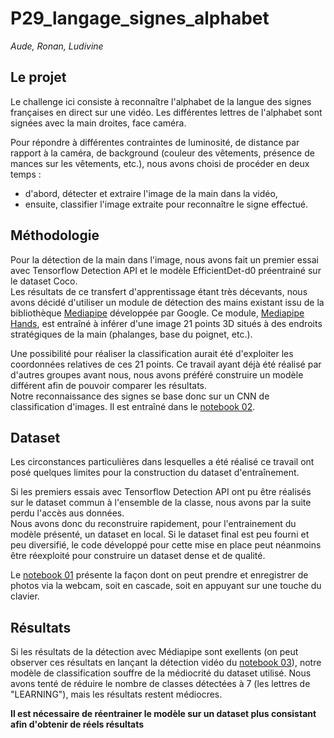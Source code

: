 # P29_langage_signes_alphabet

*Aude, Ronan, Ludivine*

## Le projet

Le challenge ici consiste à reconnaître l'alphabet de la langue des signes françaises en direct sur une vidéo. Les différentes lettres de l'alphabet sont signées avec la main droites, face caméra.

Pour répondre à différentes contraintes de luminosité, de distance par rapport à la caméra, de background (couleur des vêtements, présence de mances sur les vêtements, etc.), nous avons choisi de procéder en deux temps :
- d'abord, détecter et extraire l'image de la main dans la vidéo, 
- ensuite, classifier l'image extraite pour reconnaître le signe effectué.

## Méthodologie

Pour la détection de la main dans l'image, nous avons fait un premier essai avec Tensorflow Detection API et le modèle EfficientDet-d0 préentrainé sur le dataset Coco.<br> 
Les résultats de ce transfert d'apprentissage étant très décevants, nous avons décidé d'utiliser un module de détection des mains existant issu de la bibliothèque [Mediapipe](https://mediapipe.dev/) développée par Google. Ce module, [Mediapipe Hands](https://google.github.io/mediapipe/solutions/hands), est entraîné à inférer d'une image 21 points 3D situés à des endroits stratégiques de la main (phalanges, base du poignet, etc.).<br>

Une possibilité pour réaliser la classification aurait été d'exploiter les coordonnées relatives de ces 21 points. Ce travail ayant déjà été réalisé par d'autres groupes avant nous, nous avons préféré construire un modèle différent afin de pouvoir comparer les résultats.<br>
Notre reconnaissance des signes se base donc sur un CNN de classification d'images. Il est entraîné dans le [notebook 02](02_classification_signes.ipynb).

## Dataset

Les circonstances particulières dans lesquelles a été réalisé ce travail ont posé quelques limites pour la construction du dataset d'entraînement.

Si les premiers essais avec Tensorflow Detection API ont pu être réalisés sur le dataset commun à l'ensemble de la classe, nous avons par la suite perdu l'accès aus données. <br>
Nous avons donc du reconstruire rapidement, pour l'entrainement du modèle présenté, un dataset en local. Si le dataset final est peu fourni et peu diversifié, le code développé pour cette mise en place peut néanmoins être réexploité pour construire un dataset dense et de qualité. <br>

Le [notebook 01](01_capture_webcam.ipynb) présente la façon dont on peut prendre et enregistrer de photos via la webcam, soit en cascade, soit en appuyant sur une touche du clavier.


## Résultats

Si les résultats de la détection avec Médiapipe sont exellents (on peut observer ces résultats en lançant la détection vidéo du [notebook 03](03_reconnaissance_signes_video.ipynb)), notre modèle de classification souffre de la médiocrité du dataset utilisé. Nous avons tenté de réduire le nombre de classes détectées à 7 (les lettres de "LEARNING"), mais les résultats restent médiocres.

__Il est nécessaire de réentrainer le modèle sur un dataset plus consistant afin d'obtenir de réels résultats__
